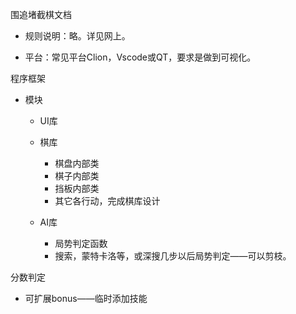 围追堵截棋文档

- 规则说明：略。详见网上。

- 平台：常见平台Clion，Vscode或QT，要求是做到可视化。

程序框架

- 模块

  - UI库
  - 棋库
    - 棋盘内部类
    - 棋子内部类
    - 挡板内部类
    - 其它各行动，完成棋库设计

  - AI库
    - 局势判定函数
    - 搜索，蒙特卡洛等，或深搜几步以后局势判定——可以剪枝。

分数判定

-  可扩展bonus——临时添加技能
